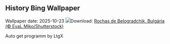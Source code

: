 ## History Bing Wallpaper
Wallpaper date: 2025-10-23
![](https://www.bing.com/th?id=OHR.BulgariaRocks_PT-BR2901045290_UHD.jpg&w=1000)Download: [Rochas de Belogradchik, Bulgária (© EvaL Miko/Shutterstock)](https://www.bing.com/th?id=OHR.BulgariaRocks_PT-BR2901045290_UHD.jpg)

Auto get programm by LtgX
